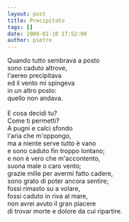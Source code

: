 ```yaml
---
layout: post
title: Precipitato
tags: []
date: 2009-01-10 17:52:00
author: pietro
---
```

Quando tutto sembrava a posto<br/>sono caduto altrove,<br/>l'aereo precipitava<br/>ed il vento mi spingeva<br/>in un altro posto:<br/>quello non andava.<br/><br/>E cosa decidi tu?<br/>Come ti permetti?<br/>A pugni e calci sfondo<br/>l'aria che m'oppongo,<br/>ma a niente serve tutto è vano<br/>e sono caduto fin troppo lontano;<br/>e non è vero che m'accontento,<br/>suona male o caro vento;<br/>grazie mille per avermi fatto cadere,<br/>sono grato di poter ancora sentire;<br/>fossi rimasto su a volare,<br/>fossi caduto in riva al mare,<br/>non avrei avuto il gran piacere<br/>di trovar morte e dolore da cui ripartire.
